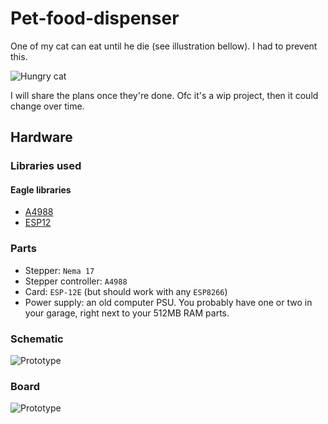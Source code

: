 # Pet-food-dispenser

One of my cat can eat until he die (see illustration bellow). I had to prevent this.

![Hungry cat](https://cdn.discordapp.com/attachments/702983932471410801/1026552713351274587/unknown.png)


I will share the plans once they're done. Ofc it's a wip project, then it could change over time.

## Hardware

### Libraries used

#### Eagle libraries
- [A4988](https://github.com/suzakulab/Eagle-Library-Pololu)
- [ESP12](https://github.com/handiko/ESP-12EF-Eagle-Library)

### Parts

- Stepper: `Nema 17`
- Stepper controller: `A4988`
- Card: `ESP-12E` (but should work with any `ESP8266`)
- Power supply: an old computer PSU. You probably have one or two in your garage, right next to your 512MB RAM parts.

### Schematic 

![Prototype](https://cdn.discordapp.com/attachments/702983932471410801/1026573422370758757/unknown.png)

### Board

![Prototype](https://cdn.discordapp.com/attachments/702983932471410801/1026573462749323384/unknown.png)

